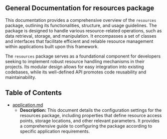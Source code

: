 ## General Documentation for resources package 

This documentation provides a comprehensive overview of the `resources` package, outlining its functionalities, structure, and usage guidelines. The package is designed to handle various resource-related operations, such as data retrieval, storage, and manipulation. It encompasses a set of classes and interfaces that facilitate efficient and reliable resource management within applications built upon this framework.

The `resources` package serves as a foundational component for developers seeking to implement robust resource handling mechanisms in their projects. Its modular design allows for easy integration into existing codebases, while its well-defined API promotes code reusability and maintainability. 


## Table of Contents
- [application.md](application.md)
  - **Description:** This document details the configuration settings for the resources package, including properties that define resource access points, storage locations, and other relevant parameters. It provides a comprehensive guide to configuring the package according to specific application requirements. 



